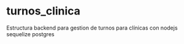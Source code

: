 # turnos_clinica
Estructura backend para gestion de turnos para clínicas con nodejs sequelize postgres
